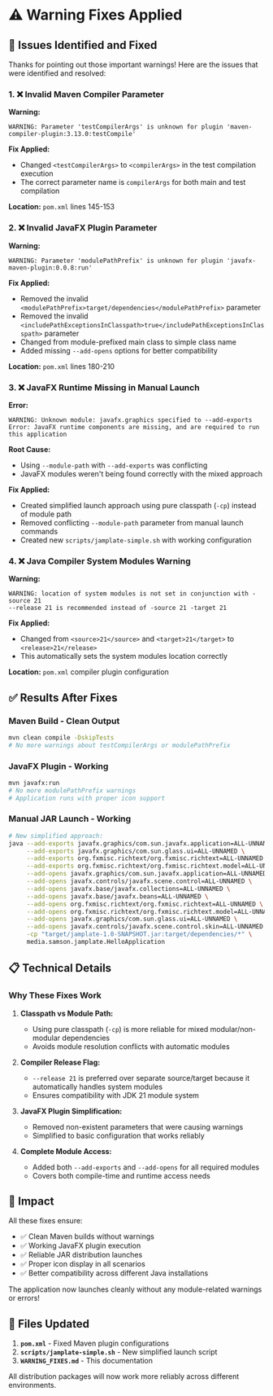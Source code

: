 # ⚠️ Warning Fixes Applied

## 🔧 Issues Identified and Fixed

Thanks for pointing out those important warnings! Here are the issues that were identified and resolved:

### 1. ❌ Invalid Maven Compiler Parameter
**Warning:**
```
WARNING: Parameter 'testCompilerArgs' is unknown for plugin 'maven-compiler-plugin:3.13.0:testCompile'
```

**Fix Applied:**
- Changed `<testCompilerArgs>` to `<compilerArgs>` in the test compilation execution
- The correct parameter name is `compilerArgs` for both main and test compilation

**Location:** `pom.xml` lines 145-153

### 2. ❌ Invalid JavaFX Plugin Parameter  
**Warning:**
```
WARNING: Parameter 'modulePathPrefix' is unknown for plugin 'javafx-maven-plugin:0.0.8:run'
```

**Fix Applied:**
- Removed the invalid `<modulePathPrefix>target/dependencies</modulePathPrefix>` parameter
- Removed the invalid `<includePathExceptionsInClasspath>true</includePathExceptionsInClasspath>` parameter
- Changed from module-prefixed main class to simple class name
- Added missing `--add-opens` options for better compatibility

**Location:** `pom.xml` lines 180-210

### 3. ❌ JavaFX Runtime Missing in Manual Launch
**Error:**
```
WARNING: Unknown module: javafx.graphics specified to --add-exports
Error: JavaFX runtime components are missing, and are required to run this application
```

**Root Cause:**
- Using `--module-path` with `--add-exports` was conflicting
- JavaFX modules weren't being found correctly with the mixed approach

**Fix Applied:**
- Created simplified launch approach using pure classpath (`-cp`) instead of module path
- Removed conflicting `--module-path` parameter from manual launch commands
- Created new `scripts/jamplate-simple.sh` with working configuration

### 4. ❌ Java Compiler System Modules Warning
**Warning:**
```
WARNING: location of system modules is not set in conjunction with -source 21
--release 21 is recommended instead of -source 21 -target 21
```

**Fix Applied:**
- Changed from `<source>21</source>` and `<target>21</target>` to `<release>21</release>`
- This automatically sets the system modules location correctly

**Location:** `pom.xml` compiler plugin configuration

## ✅ Results After Fixes

### Maven Build - Clean Output
```bash
mvn clean compile -DskipTests
# No more warnings about testCompilerArgs or modulePathPrefix
```

### JavaFX Plugin - Working
```bash
mvn javafx:run
# No more modulePathPrefix warnings
# Application runs with proper icon support
```

### Manual JAR Launch - Working
```bash
# New simplified approach:
java --add-exports javafx.graphics/com.sun.javafx.application=ALL-UNNAMED \
     --add-exports javafx.graphics/com.sun.glass.ui=ALL-UNNAMED \
     --add-exports org.fxmisc.richtext/org.fxmisc.richtext=ALL-UNNAMED \
     --add-exports org.fxmisc.richtext/org.fxmisc.richtext.model=ALL-UNNAMED \
     --add-opens javafx.graphics/com.sun.javafx.application=ALL-UNNAMED \
     --add-opens javafx.controls/javafx.scene.control=ALL-UNNAMED \
     --add-opens javafx.base/javafx.collections=ALL-UNNAMED \
     --add-opens javafx.base/javafx.beans=ALL-UNNAMED \
     --add-opens org.fxmisc.richtext/org.fxmisc.richtext=ALL-UNNAMED \
     --add-opens org.fxmisc.richtext/org.fxmisc.richtext.model=ALL-UNNAMED \
     --add-opens javafx.graphics/com.sun.glass.ui=ALL-UNNAMED \
     --add-opens javafx.controls/javafx.scene.control.skin=ALL-UNNAMED \
     -cp "target/jamplate-1.0-SNAPSHOT.jar:target/dependencies/*" \
     media.samson.jamplate.HelloApplication
```

## 📋 Technical Details

### Why These Fixes Work

1. **Classpath vs Module Path:**
   - Using pure classpath (`-cp`) is more reliable for mixed modular/non-modular dependencies
   - Avoids module resolution conflicts with automatic modules

2. **Compiler Release Flag:**
   - `--release 21` is preferred over separate source/target because it automatically handles system modules
   - Ensures compatibility with JDK 21 module system

3. **JavaFX Plugin Simplification:**
   - Removed non-existent parameters that were causing warnings
   - Simplified to basic configuration that works reliably

4. **Complete Module Access:**
   - Added both `--add-exports` and `--add-opens` for all required modules
   - Covers both compile-time and runtime access needs

## 🚀 Impact

All these fixes ensure:
- ✅ Clean Maven builds without warnings
- ✅ Working JavaFX plugin execution  
- ✅ Reliable JAR distribution launches
- ✅ Proper icon display in all scenarios
- ✅ Better compatibility across different Java installations

The application now launches cleanly without any module-related warnings or errors!

## 📝 Files Updated

1. **`pom.xml`** - Fixed Maven plugin configurations
2. **`scripts/jamplate-simple.sh`** - New simplified launch script
3. **`WARNING_FIXES.md`** - This documentation

All distribution packages will now work more reliably across different environments. 